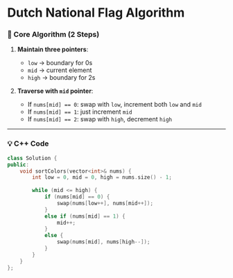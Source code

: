 # Dutch National Flag Algorithm

### 🔧 Core Algorithm (2 Steps)

1. **Maintain three pointers**:  
   - `low` → boundary for 0s  
   - `mid` → current element  
   - `high` → boundary for 2s  

2. **Traverse with `mid` pointer**:  
   - If `nums[mid] == 0`: swap with `low`, increment both `low` and `mid`  
   - If `nums[mid] == 1`: just increment `mid`  
   - If `nums[mid] == 2`: swap with `high`, decrement `high`

---

### 💡 C++ Code

```cpp
class Solution {
public:
    void sortColors(vector<int>& nums) {
        int low = 0, mid = 0, high = nums.size() - 1;
        
        while (mid <= high) {
            if (nums[mid] == 0) {
                swap(nums[low++], nums[mid++]);
            }
            else if (nums[mid] == 1) {
                mid++;
            }
            else {
                swap(nums[mid], nums[high--]);
            }
        }
    }
};
